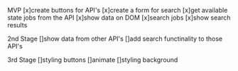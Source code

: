 MVP
  [x]create buttons for API's
  [x]create a form for search
  [x]get available state jobs from the API
  [x]show data on DOM
  [x]search jobs 
  [x]show search results 

2nd Stage
  []show data from other API's
  []add search functinality to those API's

3rd Stage
  []styling buttons
     []animate 
  []styling background 
  
